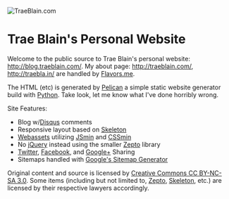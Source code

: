![TraeBlain.com](http://traeblain.com/images/tbtraeblain.png 'Trae Blain at TraeBlain.com')

Trae Blain's Personal Website
=============================

Welcome to the public source to Trae Blain's personal website: <http://blog.traeblain.com/>. My about page: <http://traeblain.com/>, <http://traebla.in/> are handled by [Flavors.me](http://flavors.me/).

The HTML (etc) is generated by [Pelican][] a simple static website generator build with [Python][]. Take look, let me know what I've done horribly wrong.

Site Features:

- Blog w/[Disqus][] comments
- Responsive layout based on [Skeleton][]
- [Webassets][] utilizing [JSmin][] and [CSSmin][]
- No [jQuery][] instead using the smaller [Zepto][] library
- [Twitter][], [Facebook][], and [Google+][] Sharing
- Sitemaps handled with [Google's Sitemap Generator][gsmg]

Original content and source is licensed by [Creative Commons CC BY-NC-SA 3.0](http://creativecommons.org/licenses/by-nc-sa/3.0/). Some items (including but not limited to, [Zepto][], [Skeleton][], etc.) are licensed by their respective lawyers accordingly.

[Pelican]: https://github.com/ametaireau/pelican/
[Python]: http://python.org/
[jQuery]: http://jquery.com/
[Skeleton]: http://getskeleton.com/
[Webassets]: https://github.com/miracle2k/webassets/
[JSmin]: http://pypi.python.org/pypi/jsmin/2.0.2/
[CSSmin]: https://github.com/zacharyvoase/cssmin/
[Zepto]: http://zeptojs.com/
[Disqus]: http://disqus.com/
[Twitter]: http://twitter.com/traeblain/
[Facebook]: http://facebook.com/traeblain/
[Google+]: http://traeblain.com/+
[gsmg]: https://code.google.com/p/sitemap-generators/